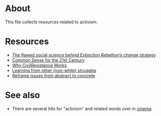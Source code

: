 # About

This file collects resources related to activism.

# Resources

- [The flawed social science behind Extinction Rebellion’s change strategy](https://medium.com/insurge-intelligence/the-flawed-science-behind-extinction-rebellions-change-strategy-af077b9abb4d)
- [Common Sense for the 21st Century](https://www.rogerhallam.com/wp-content/uploads/2019/08/Common-Sense-for-the-21st-Century_by-Roger-Hallam-Download-version.pdf)
- [Why CivilResistance Works](https://www.belfercenter.org/sites/default/files/legacy/files/IS3301_pp007-044_Stephan_Chenoweth.pdf)
- [Learning from other (non-white) struggles](https://medium.com/@JKSteinberger/learning-from-other-non-white-struggles-74cb5651099b#7e9c)
- [Reframe issues from abstract to concrete](https://twitter.com/symbish_Sam/status/1213575333879910407)

# See also

- There are several hits for "activism" and related words over in [cinema](https://github.com/Daniel-Mietchen/datascience/blob/master/cinema.md).
